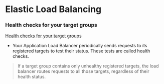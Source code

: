 # Elastic Load Balancing

### Health checks for your target groups

[Health checks for your target groups](https://docs.aws.amazon.com/elasticloadbalancing/latest/application/target-group-health-checks.html)

- Your Application Load Balancer periodically sends requests to its registered targets to test their status. These tests are called health checks.

> If a target group contains only unhealthy registered targets, the load balancer routes requests to all those targets, regardless of their health status.



